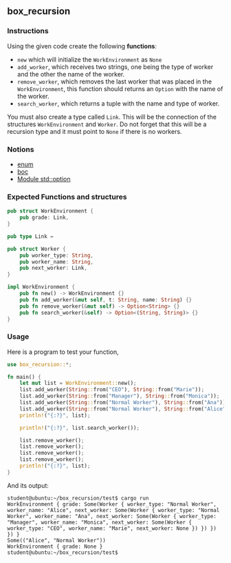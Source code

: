 ## box_recursion

### Instructions

Using the given code create the following **functions**:

- `new` which will initialize the `WorkEnvironment` as `None`
- `add_worker`, which receives two strings, one being the type of worker and the other the name of the worker.
- `remove_worker`, which removes the last worker that was placed in the `WorkEnvironment`, this function should
  returns an `Option` with the name of the worker.
- `search_worker`, which returns a tuple with the name and type of worker.

You must also create a type called `Link`. This will be the connection of the structures `WorkEnvironment` and `Worker`.
Do not forget that this will be a recursion type and it must point to `None` if there is no workers.

### Notions

- [enum](https://doc.rust-lang.org/rust-by-example/custom_types/enum.html)
- [boc](https://doc.rust-lang.org/book/ch15-01-box.html)
- [Module std::option](https://doc.rust-lang.org/std/option/)

### Expected Functions and structures

```rust
pub struct WorkEnvironment {
    pub grade: Link,
}

pub type Link =

pub struct Worker {
    pub worker_type: String,
    pub worker_name: String,
    pub next_worker: Link,
}

impl WorkEnvironment {
    pub fn new() -> WorkEnvironment {}
    pub fn add_worker(&mut self, t: String, name: String) {}
    pub fn remove_worker(&mut self) -> Option<String> {}
    pub fn search_worker(&self) -> Option<(String, String)> {}
}


```

### Usage

Here is a program to test your function,

```rust
use box_recursion::*;

fn main() {
    let mut list = WorkEnvironment::new();
    list.add_worker(String::from("CEO"), String::from("Marie"));
    list.add_worker(String::from("Manager"), String::from("Monica"));
    list.add_worker(String::from("Normal Worker"), String::from("Ana"));
    list.add_worker(String::from("Normal Worker"), String::from("Alice"));
    println!("{:?}", list);

    println!("{:?}", list.search_worker());

    list.remove_worker();
    list.remove_worker();
    list.remove_worker();
    list.remove_worker();
    println!("{:?}", list);
}
```

And its output:

```console
student@ubuntu:~/box_recursion/test$ cargo run
WorkEnvironment { grade: Some(Worker { worker_type: "Normal Worker", worker_name: "Alice", next_worker: Some(Worker { worker_type: "Normal Worker", worker_name: "Ana", next_worker: Some(Worker { worker_type: "Manager", worker_name: "Monica", next_worker: Some(Worker { worker_type: "CEO", worker_name: "Marie", next_worker: None }) }) }) }) }
Some(("Alice", "Normal Worker"))
WorkEnvironment { grade: None }
student@ubuntu:~/box_recursion/test$
```
